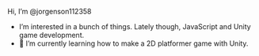 Hi, I’m @jorgenson112358
- I’m interested in a bunch of things. Lately though, JavaScript and Unity game development.
- 🌱 I’m currently learning how to make a 2D platformer game with Unity.
